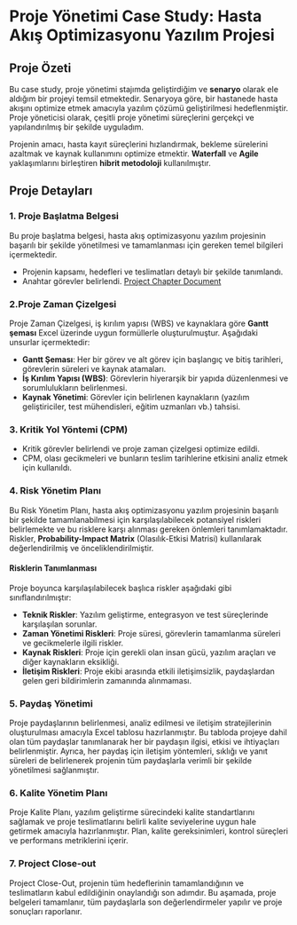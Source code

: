 # Proje Yönetimi Case Study: Hasta Akış Optimizasyonu Yazılım Projesi

## Proje Özeti
Bu case study, proje yönetimi stajımda geliştirdiğim ve **senaryo** olarak ele aldığım bir projeyi temsil etmektedir. Senaryoya göre, bir hastanede hasta akışını optimize etmek amacıyla yazılım çözümü geliştirilmesi hedeflenmiştir. Proje yöneticisi olarak, çeşitli proje yönetimi süreçlerini gerçekçi ve yapılandırılmış bir şekilde uyguladım.

Projenin amacı, hasta kayıt süreçlerini hızlandırmak, bekleme sürelerini azaltmak ve kaynak kullanımını optimize etmektir. **Waterfall** ve **Agile** yaklaşımlarını birleştiren **hibrit metodoloji** kullanılmıştır.
## Proje Detayları

### 1. Proje Başlatma Belgesi
Bu proje başlatma belgesi, hasta akış optimizasyonu yazılım projesinin başarılı bir şekilde yönetilmesi ve tamamlanması için gereken temel bilgileri içermektedir.
- Projenin kapsamı, hedefleri ve teslimatları detaylı bir şekilde tanımlandı.
- Anahtar görevler belirlendi.
  [Project Chapter Document](https://github.com/ozlemsavran/Project-Management-Case-Study/blob/09a747160e43057f37c3ed7b14554549671b3cf3/Project_chapter.docx)

### 2.Proje Zaman Çizelgesi
Proje Zaman Çizelgesi, iş kırılım yapısı (WBS) ve kaynaklara göre **Gantt şeması** Excel üzerinde uygun formüllerle oluşturulmuştur. Aşağıdaki unsurlar içermektedir:
- **Gantt Şeması**: Her bir görev ve alt görev için başlangıç ve bitiş tarihleri, görevlerin süreleri ve kaynak atamaları.
- **İş Kırılım Yapısı (WBS)**: Görevlerin hiyerarşik bir yapıda düzenlenmesi ve sorumlulukların belirlenmesi.
- **Kaynak Yönetimi**: Görevler için belirlenen kaynakların (yazılım geliştiriciler, test mühendisleri, eğitim uzmanları vb.) tahsisi.
  
### 3. Kritik Yol Yöntemi (CPM)
- Kritik görevler belirlendi ve proje zaman çizelgesi optimize edildi.
- CPM, olası gecikmeleri ve bunların teslim tarihlerine etkisini analiz etmek için kullanıldı.
  
### 4. Risk Yönetim Planı
Bu Risk Yönetim Planı, hasta akış optimizasyonu yazılım projesinin başarılı bir şekilde tamamlanabilmesi için karşılaşılabilecek potansiyel riskleri belirlemekte ve bu risklere karşı alınması gereken önlemleri tanımlamaktadır. Riskler, **Probability-Impact Matrix** (Olasılık-Etkisi Matrisi) kullanılarak değerlendirilmiş ve önceliklendirilmiştir.

#### Risklerin Tanımlanması
Proje boyunca karşılaşılabilecek başlıca riskler aşağıdaki gibi sınıflandırılmıştır:
- **Teknik Riskler**: Yazılım geliştirme, entegrasyon ve test süreçlerinde karşılaşılan sorunlar.
- **Zaman Yönetimi Riskleri**: Proje süresi, görevlerin tamamlanma süreleri ve gecikmelerle ilgili riskler.
- **Kaynak Riskleri**: Proje için gerekli olan insan gücü, yazılım araçları ve diğer kaynakların eksikliği.
- **İletişim Riskleri**: Proje ekibi arasında etkili iletişimsizlik, paydaşlardan gelen geri bildirimlerin zamanında alınmaması.

### 5. Paydaş Yönetimi
Proje paydaşlarının belirlenmesi, analiz edilmesi ve iletişim stratejilerinin oluşturulması amacıyla Excel tablosu hazırlanmıştır. Bu tabloda projeye dahil olan tüm paydaşlar tanımlanarak her bir paydaşın ilgisi, etkisi ve ihtiyaçları belirlenmiştir. Ayrıca, her paydaş için iletişim yöntemleri, sıklığı ve yanıt süreleri de belirlenerek projenin tüm paydaşlarla verimli bir şekilde yönetilmesi sağlanmıştır.

### 6. Kalite Yönetim Planı
Proje Kalite Planı, yazılım geliştirme sürecindeki kalite standartlarını sağlamak ve proje teslimatlarını belirli kalite seviyelerine uygun hale getirmek amacıyla hazırlanmıştır. Plan, kalite gereksinimleri, kontrol süreçleri ve performans metriklerini içerir.

### 7. Project Close-out
Project Close-Out, projenin tüm hedeflerinin tamamlandığının ve teslimatların kabul edildiğinin onaylandığı son adımdır. Bu aşamada, proje belgeleri tamamlanır, tüm paydaşlarla son değerlendirmeler yapılır ve proje sonuçları raporlanır.
